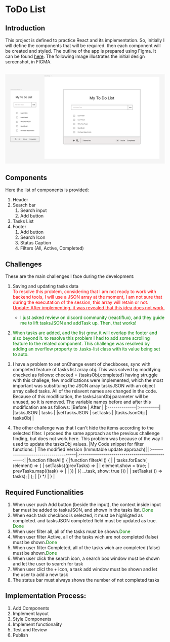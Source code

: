 # ToDo List
## Introduction
This project is defined to practice React and its implementation. So, initially I will define the components
that will be required. then each component will be created and styled.
The outline of the app is prepared using Figma. It can be found [here](https://www.figma.com/file/E9ALdAiWkz7cwGmUM8ycaY/Untitled?type=design&node-id=0-1&mode=design&t=2PlfZoH6orhQZ7tq-0). The following image illustrates the initial design screenshot, in FIGMA.

&nbsp;
![Figma wireframe](./Report%20assets/figma.png)

## Components
Here the list of components is provided:
1. Header
2. Search bar
   1. Search input
   2. Add button
3. Tasks List   
4. Footer
   1. Add button
   2. Search Icon
   3. Status Caption
   4. Filters (All, Active, Completed)

## Challenges
These are the main challenges I face during the development:
1. Saving and updating tasks data 
   <br>
   <span style="color:red;">To resolve this problem, considering that I am not ready to work with backend tools,
   I will use a JSON array
   at the moment, I am not sure that during the executation of the session, this array will
   retain or not. <span style="text-decoration:underline;" >Update: After implementing, it was revealed that this idea does not work. </span></span>
   - <span style="color:green;">I just asked review on discord community (reactiflux), and they guide me to lift tasksJSON and addTask up. Then, that works! </span>

2. <span style="color:green;">When tasks are added, and the list grow, it will overlap the footer and also beyond it. to resolve this 
   problem I had to add some scrolling feature to the related component. 
   This challenge was resolved by adding an overflow property to .tasks-list class with its value being set to auto.</span>

3. I have a problem to set onChange event of checkboxes, sync with completed feature of tasks list array obj.
   This was solved by modifying checked as follows:
      checked = {tasksObj.completed}
   having struggle with this challege, few modifications were implemented, which the most important was 
   substituing the JSON array tasksJSON with an object array called tasks. All of the relavent names are changed in the code.
   Because of this modification, the tasksJsonObj parameter will be unused, so it is removed.
   The variable names before and after this modification are as follows:
   |Before         | After     |
   |:--------------|:----------|
   |tasksJSON		 | tasks     |
   |setTasksJSON	 | setTasks  |
   |tasksJsonObj	 | tasksObj  |

4. The other challenge was that I can't hide the items according to the selected filter. I proceed the same approach as the previous challenge finding, but does not work here.
   This problem was because of the way I used to update the tasksObj values. 
   |My Code snippet for filter functions: | The modified Version (Immutable update approach)|
   |:-------------------------------------|:-----------------------------------------------:|
   |function filterAll() {                |function filterAll() {                           |
   | tasks.forEach( (element) => {        |    setTasks((prevTasks) =>                      |
   |   element.show = true;               |      prevTasks.map((task) =>                    |
   | })                                   |                  ({ ...task, show: true }))     |
   | setTasks( () => tasks);              |   );                                            |
   |} */                                  |  }                                              |

    

## Required Functionalities
1. When user push Add button (beside the input), the context inside input bar must be added to
   tasksJSON, and shown in the tasks list. <span style="color:green;">Done</span>
2. When each task checkbox is selected, it must be highligted as completed. and tasksJSON completed field must be updated as true.  <span style="color:green;">Done</span>
3. When user filter all, all of the tasks must be shown.<span style="color:green;">Done</span>
4. When user filter Active, all of the tasks wich are not completed (false) must be shown.<span style="color:green;">Done</span>
5. When user filter Completed, all of the tasks wich are completed (false) must be shown.<span style="color:green;">Done</span>
6. When user click the search icon, a search box window must be shown and let the user to search for task
7. When user clicl the + icon, a task add window must be shown and let the user to add a new task
8. The status bar must always shows the number of not completed tasks

## Implementation Process:
1. Add Components
2. Implement layout
3. Style Components 
4. Implement functionality 
5. Test and Review
6. Publish